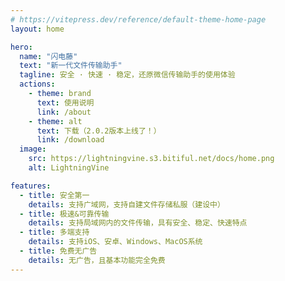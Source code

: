 ```yaml
---
# https://vitepress.dev/reference/default-theme-home-page
layout: home

hero:
  name: "闪电藤"
  text: "新一代文件传输助手"
  tagline: 安全 · 快速 · 稳定，还原微信传输助手的使用体验
  actions:
    - theme: brand
      text: 使用说明
      link: /about
    - theme: alt
      text: 下载（2.0.2版本上线了！）
      link: /download
  image:
    src: https://lightningvine.s3.bitiful.net/docs/home.png
    alt: LightningVine

features:
  - title: 安全第一
    details: 支持广域网，支持自建文件存储私服（建设中）
  - title: 极速&可靠传输
    details: 支持局域网内的文件传输，具有安全、稳定、快速特点
  - title: 多端支持
    details: 支持iOS、安卓、Windows、MacOS系统
  - title: 免费无广告
    details: 无广告，且基本功能完全免费
---
```

